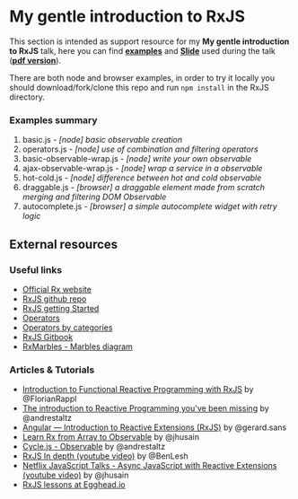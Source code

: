 # My gentle introduction to RxJS
This section is intended as support resource for my **My gentle introduction to RxJS**  talk, here you can find **[examples](https://github.com/mattiaocchiuto/talks/blob/master/RxJS/README.md#examples-summary)** and **[Slide](http://slides.com/mattiaocchiuto/an-introduction-to-rxjs/live)** used during the talk (**[pdf version](https://github.com/mattiaocchiuto/talks/blob/master/RxJS/slide/MyGentleIntroductionToRxJS.pdf)**).

There are both node and browser examples, in order to try it locally you should download/fork/clone this repo and  run ```npm install``` in the RxJS directory.

### Examples summary
1. basic.js _- [node] basic observable creation_
2. operators.js _- [node] use of combination and filtering operators_
3. basic-observable-wrap.js _- [node] write your own observable_
4. ajax-observable-wrap.js _- [node] wrap a service in a observable_
5. hot-cold.js _- [node] difference between hot and cold observable_
6. draggable.js _- [browser] a draggable element made from scratch merging and filtering DOM Observable_
7. autocomplete.js _- [browser] a simple autocomplete widget with retry logic_

## External resources
### Useful links
* [Official Rx website](http://reactivex.io/)
* [RxJS github repo](https://github.com/Reactive-Extensions/RxJS)
* [RxJS getting Started](https://github.com/Reactive-Extensions/RxJS/tree/master/doc/gettingstarted)
* [Operators](https://github.com/Reactive-Extensions/RxJS/tree/master/doc/api/core/operators)
* [Operators by categories](https://github.com/Reactive-Extensions/RxJS/blob/master/doc/gettingstarted/categories.md)
* [RxJS Gitbook](http://xgrommx.github.io/rx-book/index.html)
* [RxMarbles - Marbles diagram](http://rxmarbles.com/)

### Articles & Tutorials
* [Introduction to Functional Reactive Programming with RxJS](http://www.sitepoint.com/functional-reactive-programming-rxjs/) by @FlorianRappl
* [The introduction to Reactive Programming you've been missing](https://gist.github.com/staltz/868e7e9bc2a7b8c1f754) by @andrestaltz
* [Angular — Introduction to Reactive Extensions (RxJS)](https://medium.com/google-developer-experts/angular-introduction-to-reactive-extensions-rxjs-a86a7430a61f#.90u20kh3j) by @gerard.sans
* [Learn Rx from Array to Observable](http://reactivex.io/learnrx/) by @jhusain
* [Cycle.js - Observable](http://cycle.js.org/observables.html) by @andrestaltz
* [RxJS In depth (youtube video)](https://www.youtube.com/watch?v=KOOT7BArVHQ) by @BenLesh
* [Netflix JavaScript Talks - Async JavaScript with Reactive Extensions (youtube video)](https://www.youtube.com/watch?v=XRYN2xt11Ek) by @jhusain
* [RxJS lessons at Egghead.io](https://egghead.io/technologies/rx)
